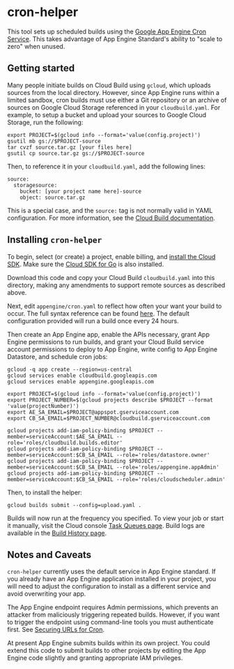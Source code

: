 # cron-helper

This tool sets up scheduled builds using the [Google App Engine Cron Service](https://cloud.google.com/appengine/docs/standard/go/config/cron).  This takes advantage of App Engine Standard's ability to "scale to zero" when unused.

## Getting started

Many people initiate builds on Cloud Build using `gcloud`, which uploads sources from the local directory.  However, since App Engine runs within a limited sandbox, cron builds must use either a Git repository or an archive of sources on Google Cloud Storage referenced in your `cloudbuild.yaml`.  For example, to setup a bucket and upload your sources to Google Cloud Storage, run the following:

```
export PROJECT=$(gcloud info --format='value(config.project)')
gsutil mb gs://$PROJECT-source
tar cvzf source.tar.gz [your files here]
gsutil cp source.tar.gz gs://$PROJECT-source
```

Then, to reference it in your `cloudbuild.yaml`, add the following lines:

```
source:
  storagesource:
    bucket: [your project name here]-source
    object: source.tar.gz
```

This is a special case, and the `source:` tag is not normally valid in YAML configuration.  For more information, see the [Cloud Build documentation](https://cloud.google.com/cloud-build/docs/build-config#source_code_location).

## Installing `cron-helper`

To begin, select (or create) a project, enable billing, and [install the Cloud SDK](https://cloud.google.com/sdk/downloads).  Make sure the [Cloud SDK for Go](https://cloud.google.com/appengine/docs/standard/go/download) is also installed.

Download this code and copy your Cloud Build `cloudbuild.yaml` into this directory, making any amendments to support remote sources as described above.

Next, edit `appengine/cron.yaml` to reflect how often your want your build to occur.  The full syntax reference can be found [here](https://cloud.google.com/appengine/docs/standard/go/config/cronref).  The default configuration provided will run a build once every 24 hours.

Then create an App Engine app, enable the APIs necessary, grant App Engine permissions to run builds, and grant your Cloud Build service account permissions to deploy to App Engine, write config to App Engine Datastore, and schedule cron jobs:

```
gcloud -q app create --region=us-central
gcloud services enable cloudbuild.googleapis.com
gcloud services enable appengine.googleapis.com

export PROJECT=$(gcloud info --format='value(config.project)')
export PROJECT_NUMBER=$(gcloud projects describe $PROJECT --format 'value(projectNumber)')
export AE_SA_EMAIL=$PROJECT@appspot.gserviceaccount.com
export CB_SA_EMAIL=$PROJECT_NUMBER@cloudbuild.gserviceaccount.com

gcloud projects add-iam-policy-binding $PROJECT --member=serviceAccount:$AE_SA_EMAIL --role='roles/cloudbuild.builds.editor'
gcloud projects add-iam-policy-binding $PROJECT --member=serviceAccount:$CB_SA_EMAIL --role='roles/datastore.owner'  
gcloud projects add-iam-policy-binding $PROJECT --member=serviceAccount:$CB_SA_EMAIL --role='roles/appengine.appAdmin'
gcloud projects add-iam-policy-binding $PROJECT --member=serviceAccount:$CB_SA_EMAIL --role='roles/cloudscheduler.admin'
```

Then, to install the helper:

```
gcloud builds submit --config=upload.yaml .
```

Builds will now run at the frequency you specified.  To view your job or start it manually, visit the Cloud console [Task Queues page](https://console.cloud.google.com/appengine/taskqueues/cron).  Build logs are available in the [Build History page](https://console.cloud.google.com/gcr/builds).

## Notes and Caveats

`cron-helper` currently uses the default service in App Engine standard.  If you already have an App Engine application installed in your project, you will need to adjust the configuration to install as a different service and avoid overwriting your app.

The App Engine endpoint requires Admin permissions, which prevents an attacker from maliciously triggering repeated builds.  However, if you want to trigger the endpoint using command-line tools you must authenticate first.  See [Securing URLs for Cron](https://cloud.google.com/appengine/docs/standard/go/config/cron#securing_urls_for_cron).

At present App Engine submits builds within its own project.  You could extend this code to submit builds to other projects by editing the App Engine code slightly and granting appropriate IAM privileges.
